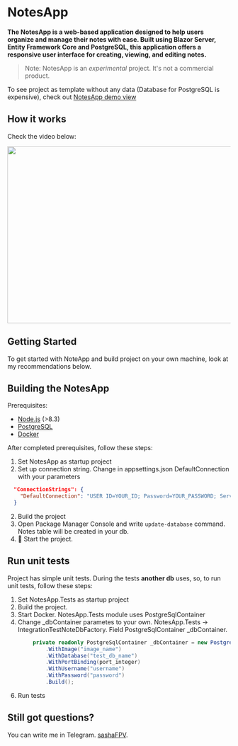 ﻿# NotesApp

**The NotesApp is a web-based application designed to help users organize and manage their notes with ease. Built using Blazor Server, Entity Framework Core and PostgreSQL, this application offers a responsive user interface for creating, viewing, and editing notes.**

> Note: NotesApp is an *experimental* project. It's not a commercial product. 

To see project as template without any data (Database for PostgreSQL is expensive), check out [NotesApp demo view](https://blazornote.azurewebsites.net/)

## How it works
Check the video below:

[<img src="https://img.youtube.com/vi/HaIpDdae0U0/hqdefault.jpg" width="700" height="400"
/>](https://www.youtube.com/embed/HaIpDdae0U0)

## Getting Started

To get started with NoteApp and build project on your own machine, look at my recommendations below.

## Building the NotesApp

Prerequisites:
- [Node.js](https://nodejs.org/) (>8.3)
- [PostgreSQL](https://www.postgresql.org/download/)
- [Docker](https://docs.docker.com/desktop/install/mac-install/)

After completed prerequisites, follow these steps:
1. Set NotesApp as startup project
2. Set up connection string. Change in appsettings.json DefaultConnection with your parameters
```json 
  "ConnectionStrings": {
    "DefaultConnection": "USER ID=YOUR_ID; Password=YOUR_PASSWORD; Server=YOUR_SERVER; Port=YOUR_PORT; Database=DB_NAME; Integrated Security=true; Pooling=true;"
  }
```
2. Build the project
3. Open Package Manager Console and write ```update-database``` command. Notes table will be created in your db.
4. 👾 Start the project.

## Run unit tests

Project has simple unit tests. During the tests **another db** uses, so, to run unit tests, follow these steps:
1. Set NotesApp.Tests as startup project
2. Build the project.
3. Start Docker. NotesApp.Tests module uses PostgreSqlContainer
4. Change _dbContainer parametes to your own. NotesApp.Tests -> IntegrationTestNoteDbFactory. Field PostgreSqlContainer _dbContainer.
```csharp
		private readonly PostgreSqlContainer _dbContainer = new PostgreSqlBuilder()
			.WithImage("image_name")
			.WithDatabase("test_db_name")
			.WithPortBinding(port_integer)
			.WithUsername("username")
			.WithPassword("password")
			.Build();
```
6. Run tests

## Still got questions?

You can write me in Telegram. [sashaFPV](https://t.me/sasha_fpv).

